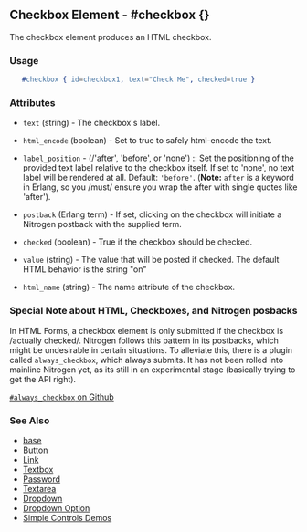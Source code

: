 

## Checkbox Element - #checkbox {}

  The checkbox element produces an HTML checkbox.

### Usage

```erlang
   #checkbox { id=checkbox1, text="Check Me", checked=true }

```

### Attributes

   * `text` (string) - The checkbox's label.

   * `html_encode` (boolean) - Set to true to safely html-encode the text.

   *  `label_position` - (/'after', 'before', or 'none') :: Set the positioning
	  of the provided text label relative to the checkbox itself. If set to
	  'none', no text label will be rendered at all. Default: `'before'`. (**Note:**
	  `after` is a keyword in Erlang, so you /must/ ensure you wrap the after with
	  single quotes like 'after').

   * `postback` (Erlang term) - If set, clicking on the checkbox will
	  initiate a Nitrogen postback with the supplied term.

   * `checked` (boolean) - True if the checkbox should be checked.

   * `value` (string) - The value that will be posted if checked. The
	  default HTML behavior is the string "on"

   * `html_name` (string) - The name attribute of the checkbox.

### Special Note about HTML, Checkboxes, and Nitrogen posbacks

In HTML Forms, a checkbox element is only submitted if the checkbox is
/actually checked/. Nitrogen follows this pattern in its postbacks, which
might be undesirable in certain situations. To alleviate this, there is a
plugin called `always_checkbox`, which always submits.  It has not been
rolled into mainline Nitrogen yet, as its still in an experimental stage
(basically trying to get the API right).

[`#always_checkbox` on Github](https://github.com/choptastic/always_checkbox)

### See Also

 * [base](./element_base.md.html)
 * [Button](./button.html)
 * [Link](./link.html)
 * [Textbox](./textbox.html)
 * [Password](./password.html)
 * [Textarea](./textarea.html)
 * [Dropdown](./dropdown.html)
 * [Dropdown Option](./option.html)
 * [Simple Controls Demos](http://nitrogenproject.com/demos/simplecontrols)

